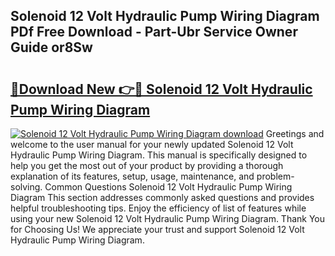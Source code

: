 ## Solenoid 12 Volt Hydraulic Pump Wiring Diagram PDf Free Download - Part-Ubr Service Owner Guide or8Sw

# <h2><a href="http://dftsz4.blite.top/?on=Solenoid+12+Volt+Hydraulic+Pump+Wiring+Diagram">🔗Download New 👉🔴 Solenoid 12 Volt Hydraulic Pump Wiring Diagram</a></h2>

[![Solenoid 12 Volt Hydraulic Pump Wiring Diagram download](https://i.imgur.com/lujVjoI.png)](http://dftsz4.blite.top/?on=Solenoid+12+Volt+Hydraulic+Pump+Wiring+Diagram)
Greetings and welcome to the user manual for your newly updated Solenoid 12 Volt Hydraulic Pump Wiring Diagram. This manual is specifically designed to help you get the most out of your product by providing a thorough explanation of its features, setup, usage, maintenance, and problem-solving. Common Questions Solenoid 12 Volt Hydraulic Pump Wiring Diagram This section addresses commonly asked questions and provides helpful troubleshooting tips. Enjoy the efficiency of list of features while using your new Solenoid 12 Volt Hydraulic Pump Wiring Diagram. Thank You for Choosing Us! We appreciate your trust and support Solenoid 12 Volt Hydraulic Pump Wiring Diagram.
